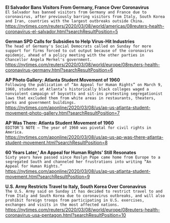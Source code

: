 **El Salvador Bans Visitors From Germany, France Over Coronavirus**\
`El Salvador has banned visitors from Germany and France due to coronavirus, after previously barring visitors from Italy, South Korea and Iran, countries with the largest outbreaks outside China.`\
https://nytimes.com/reuters/2020/03/08/world/americas/08reuters-health-coronavirus-el-salvador.html?searchResultPosition=5

**German SPD Calls for Subsidies to Help Virus-Hit Industries**\
`The head of Germany's Social Democrats called on Sunday for more support for firms forced to cut output because of the coronavirus epidemic, ahead of a policy meeting with the other parties in Chancellor Angela Merkel's government.`\
https://nytimes.com/reuters/2020/03/08/world/europe/08reuters-health-coronavirus-germany.html?searchResultPosition=6

**AP Photo Gallery: Atlanta Student Movement of 1960**\
`Following the publication of “An Appeal for Human Rights” on March 9, 1960, students at Atlanta’s historically black colleges waged a nonviolent campaign of boycotts and sit-ins protesting segregationist laws that excluded them from white areas in restaurants, theaters, parks and government buildings.`\
https://nytimes.com/aponline/2020/03/08/us/ap-us-atlanta-student-movement-photo-gallery.html?searchResultPosition=7

**AP Was There: Atlanta Student Movement of 1960**\
`EDITOR’S NOTE — The year of 1960 was pivotal for civil rights in America.`\
https://nytimes.com/aponline/2020/03/08/us/ap-us-ap-was-there-atlanta-student-movement.html?searchResultPosition=8

**60 Years Later,' An Appeal for Human Rights' Still Resonates**\
`Sixty years have passed since Roslyn Pope came home from Europe to a segregated South and channeled her frustrations into writing “An Appeal for Human Rights.” `\
https://nytimes.com/aponline/2020/03/08/us/ap-us-atlanta-student-movement.html?searchResultPosition=9

**U.S. Army Restricts Travel to Italy, South Korea Over Coronavirus**\
`The U.S. Army said on Sunday it has decided to restrict travel to and from Italy and South Korea due to coronavirus outbreaks, and will also prohibit foreign troops from participating in U.S. exercises, exchanges and visits in the most affected nations.`\
https://nytimes.com/reuters/2020/03/08/world/europe/08reuters-health-coronavirus-usa-pentagon.html?searchResultPosition=10

